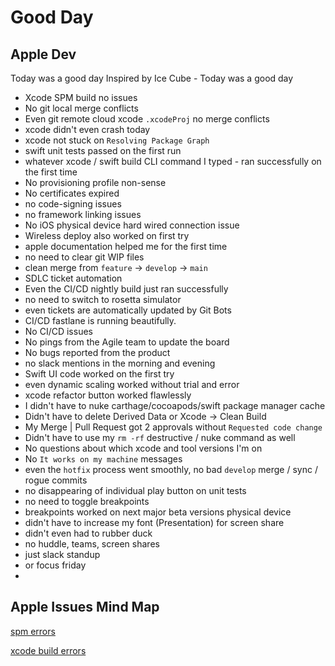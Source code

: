 # Good Day

## Apple Dev

Today was a good day
Inspired by Ice Cube - Today was a good day

- Xcode SPM build no issues
- No git local merge conflicts 
- Even git remote cloud xcode `.xcodeProj` no merge conflicts
- xcode didn't even crash today
- xcode not stuck on `Resolving Package Graph`
- swift unit tests passed on the first run
- whatever xcode / swift build CLI command I typed - ran successfully on the first time
- No provisioning profile non-sense
- No certificates expired
- no code-signing issues
- no framework linking issues
- No iOS physical device hard wired connection issue
- Wireless deploy also worked on first try
- apple documentation helped me for the first time
- no need to clear git WIP files
- clean merge from `feature` -> `develop` -> `main`
- SDLC ticket automation
- Even the CI/CD nightly build just ran successfully
- no need to switch to rosetta simulator
- even tickets are automatically updated by Git Bots
- CI/CD fastlane is running beautifully.
- No CI/CD issues
- No pings from the Agile team to update the board
- No bugs reported from the product
- no slack mentions in the morning and evening
- Swift UI code worked on the first try
- even dynamic scaling worked without trial and error
- xcode refactor button worked flawlessly
- I didn't have to nuke carthage/cocoapods/swift package manager cache
- Didn't have to delete Derived Data or Xcode -> Clean Build
- My Merge | Pull Request got 2 approvals without `Requested code change`
- Didn't have to use my `rm -rf` destructive / nuke command as well
- No questions about which xcode and tool versions I'm on
- No `It works on my machine` messages
- even the `hotfix` process went smoothly, no bad `develop` merge / sync / rogue commits
- no disappearing of individual play button on unit tests
- no need to toggle breakpoints
- breakpoints worked on next major beta versions physical device
- didn't have to increase my font (Presentation) for screen share
- didn't even had to rubber duck
- no huddle, teams, screen shares
- just slack standup
- or focus friday
- 

## Apple Issues Mind Map

[spm errors](ios/xcode/spm#Errors)

[xcode build errors](ios/xcode/build.md#Errors)
